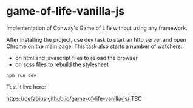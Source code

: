 # game-of-life-vanilla-js
Implementation of Conway's Game of Life without using any framework.

After installing the project, use dev task to start an http server and open Chrome on the main page.
This task also starts a number of watchers:
- on html and javascript files to reload the browser
- on scss files to rebuild the stylesheet

```
npm run dev
```

Test it live here:

<https://defabius.github.io/game-of-life-vanilla-js/>
TBC
